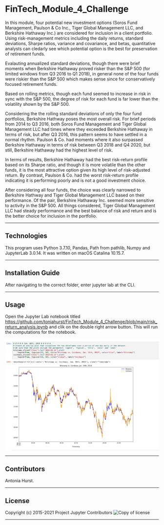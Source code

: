 # FinTech_Module_4_Challenge

In this module, four potential new investment options (Soros Fund Management, Paulson & Co Inc., Tiger Global Management LLC, and Berkshire Hathaway Inc.) are considered for inclusion in a client portfolio. Using risk-management metrics including the daily returns, standard deviations, Sharpe ratios, variance and covariance, and betas, quantitative analysts can cledarly see which potential option is the best for preservation of retirement funds.

Evalauting annualized standard deviations, though there were brief moments when Berkshire Hathaway proved risker than the S&P 500 (for limited windows from Q3 2016 to Q1 2018), in general none of the four funds were riskier than the S&P 500 which makes sense since for conservatively focused retirement funds. 

Based on rolling metrics, though each fund seemed to increase in risk in sync with the S&P 500, the degree of risk for each fund is far lower than the volatility shown by the S&P 500.

Considering the the rolling standard deviations of only the four fund portfolios, Berkshire Hathway poses the most overall risk. For brief periods from 2014 to Q3 2016, both Soros Fund Management and Tiger Global Management LLC had times where they exceeded Berkshire Hathaway in terms of risk, but after Q3 2016, this pattern seems to have settled in a normal rhythm. Paulson & Co. had moments where it also surpassed Berkshire Hathaway in terms of risk between Q3 2018 and Q4 2020, but still, Berkshire Hathaway had the highest level of risk.

In terms of results, Berkshire Hathaway had the best risk-return profile based on its Sharpe ratio, and though it is more volatile than the other funds, it is the most attractive option given its high level of risk-adjusted return. By contrast, Paulson & Co. had the worst risk-return profile indicating it is performing poorly and is not a good investment choice.

After considering all four funds, the choice was clearly narrowed to Berkshire Hathway and Tiger Global Management LLC based on their performance. Of the pair, Berkshire Hathaway Inc. seemed more sensitive to activity in the S&P 500. All things considered, Tiger Global Management LLC had steady performance and the best balance of risk and return and is the better choice for inclusion in the portfolio.

---


## Technologies

This program uses Python 3.7.10, Pandas, Path from pathlib, Numpy and JupyterLab 3.0.14. It was written on macOS Catalina 10.15.7.

---

## Installation Guide

After navigating to the correct folder, enter jupyter lab at the CLI.

---

## Usage

Open the Jupyter Lab notebook titled https://github.com/toniahurst/FinTech_Module_4_Challenge/blob/main/risk_return_analysis.ipynb and clik on the double right arrow button. This will run the computations for the notebook.

![alt text](https://github.com/toniahurst/FinTech_Module_3_Challenge/blob/main/Mod_3_screenshot.png)

---

## Contributors

Antonia Hurst.

---

## License
Copyright (c) 2015-2021 Project Jupyter Contributors
![Copy of license](https://github.com/jupyterlab/jupyterlab/blob/master/LICENSE)

---
